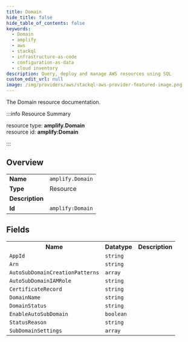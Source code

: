 ```yaml
---
title: Domain
hide_title: false
hide_table_of_contents: false
keywords:
  - Domain
  - amplify
  - aws
  - stackql
  - infrastructure-as-code
  - configuration-as-data
  - cloud inventory
description: Query, deploy and manage AWS resources using SQL
custom_edit_url: null
image: /img/providers/aws/stackql-aws-provider-featured-image.png
---
```

The Domain resource documentation.

:::info Resource Summary

<div class="row">
<div class="providerDocColumn">
<span>resource type:&nbsp;<b>amplify.Domain</b></span><br />
<span>resource id:&nbsp;<b>amplify:Domain</b></span><br />
</div>
</div>

:::

## Overview
<table><tbody>
<tr><td><b>Name</b></td><td><code>amplify.Domain</code></td></tr>
<tr><td><b>Type</b></td><td>Resource</td></tr>
<tr><td><b>Description</b></td><td></td></tr>
<tr><td><b>Id</b></td><td><code>amplify:Domain</code></td></tr>
</tbody></table>

## Fields
<table><tbody>
<tr><th>Name</th><th>Datatype</th><th>Description</th></tr>
<tr><td><code>AppId</code></td><td><code>string</code></td><td></td></tr><tr><td><code>Arn</code></td><td><code>string</code></td><td></td></tr><tr><td><code>AutoSubDomainCreationPatterns</code></td><td><code>array</code></td><td></td></tr><tr><td><code>AutoSubDomainIAMRole</code></td><td><code>string</code></td><td></td></tr><tr><td><code>CertificateRecord</code></td><td><code>string</code></td><td></td></tr><tr><td><code>DomainName</code></td><td><code>string</code></td><td></td></tr><tr><td><code>DomainStatus</code></td><td><code>string</code></td><td></td></tr><tr><td><code>EnableAutoSubDomain</code></td><td><code>boolean</code></td><td></td></tr><tr><td><code>StatusReason</code></td><td><code>string</code></td><td></td></tr><tr><td><code>SubDomainSettings</code></td><td><code>array</code></td><td></td></tr>
</tbody></table>